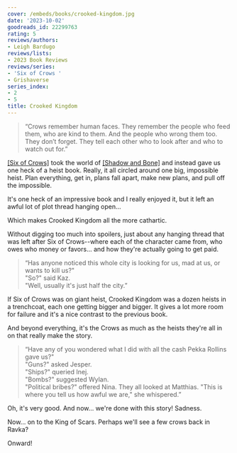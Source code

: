 ```yaml
---
cover: /embeds/books/crooked-kingdom.jpg
date: '2023-10-02'
goodreads_id: 22299763
rating: 5
reviews/authors:
- Leigh Bardugo
reviews/lists:
- 2023 Book Reviews
reviews/series:
- 'Six of Crows '
- Grishaverse
series_index:
- 2
- 5
title: Crooked Kingdom
---
```

> “Crows remember human faces. They remember the people who feed them, who are kind to them. And the people who wrong them too. They don’t forget. They tell each other who to look after and who to watch out for.” 

[[Six of Crows]]() took the world of [[Shadow and Bone]]() and instead gave us one heck of a heist book. Really, it all circled around one big, impossible heist. Plan everything, get in, plans fall apart, make new plans, and pull off the impossible. 

It's one heck of an impressive book and I really enjoyed it, but it left an awful lot of plot thread hanging open...

Which makes Crooked Kingdom all the more cathartic. 

<!--more-->

Without digging too much into spoilers, just about any hanging thread that was left after Six of Crows--where each of the character came from, who owes who money or favors... and how they're actually going to get paid. 

> “Has anyone noticed this whole city is looking for us, mad at us, or wants to kill us?"  
> "So?" said Kaz.  
> "Well, usually it's just half the city.”   

If Six of Crows was on giant heist, Crooked Kingdom was a dozen heists in a trenchcoat, each one getting bigger and bigger. It gives a lot more room for failure and it's a nice contrast to the previous book. 

And beyond everything, it's the Crows as much as the heists they're all in on that really make the story. 

> “Have any of you wondered what I did with all the cash Pekka Rollins gave us?"  
> "Guns?" asked Jesper.  
> "Ships?" queried Inej.  
> "Bombs?" suggested Wylan.  
> "Political bribes?" offered Nina. They all looked at Matthias. "This is where you tell us how awful we are," she whispered.”   

Oh, it's very good. And now... we're done with this story! Sadness. 

Now... on to the King of Scars. Perhaps we'll see a few crows back in Ravka? 

Onward!